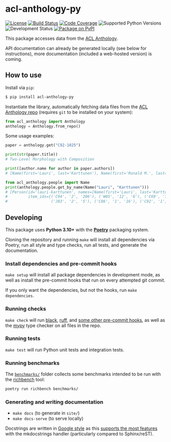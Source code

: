 # acl-anthology-py

[![License](https://img.shields.io/github/license/mbollmann/acl-anthology-py)](LICENSE)
[![Build Status](https://img.shields.io/github/actions/workflow/status/mbollmann/acl-anthology-py/code-quality.yml)](https://github.com/mbollmann/acl-anthology-py/actions/workflows/code-quality.yml)
[![Code Coverage](https://img.shields.io/codecov/c/gh/mbollmann/acl-anthology-py)](https://codecov.io/gh/mbollmann/acl-anthology-py)
![Supported Python Versions](https://img.shields.io/pypi/pyversions/acl-anthology-py)
![Development Status](https://img.shields.io/pypi/status/acl-anthology-py)
[![Package on PyPI](https://img.shields.io/pypi/v/acl-anthology-py)](https://pypi.org/project/acl-anthology-py/)

This package accesses data from the [ACL
Anthology](https://github.com/acl-org/acl-anthology).

API documentation can already be generated locally (see below for instructions),
more documentation (included a web-hosted version) is coming.

## How to use

Install via `pip`:

```bash
$ pip install acl-anthology-py
```

Instantiate the library, automatically fetching data files from the [ACL
Anthology repo](https://github.com/acl-org/acl-anthology) (requires `git` to be
installed on your system):

```python
from acl_anthology import Anthology
anthology = Anthology.from_repo()
```

Some usage examples:

```python
paper = anthology.get("C92-1025")

print(str(paper.title))
# Two-Level Morphology with Composition

print([author.name for author in paper.authors])
# [Name(first='Lauri', last='Karttunen'), Name(first='Ronald M.', last='Kaplan'), Name(first='Annie', last='Zaenen')]

from acl_anthology.people import Name
print(anthology.people.get_by_name(Name("Lauri", "Karttunen")))
# [Person(id='lauri-karttunen', names=[Name(first='Lauri', last='Karttunen')],
#         item_ids={('C94', '2', '206'), ('W05', '12', '6'), ('C69', '70', '1'),
#                   ('J83', '2', '5'), ('C86', '1', '16'), ('C92', '1', '25'), ...})]
```

## Developing

This package uses **Python 3.10+** with the
[**Poetry**](https://python-poetry.org/) packaging system.

Cloning the repository and running `make` will install all dependencies via
Poetry, run all style and type checks, run all tests, and generate the
documentation.

### Install dependencies and pre-commit hooks

`make setup` will install all package dependencies in development mode, as well
as install the pre-commit hooks that run on every attempted git commit.

If you only want the dependencies, but not the hooks, run `make dependencies`.

### Running checks

`make check` will run [black](https://github.com/psf/black),
[ruff](https://github.com/charliermarsh/ruff), and [some other pre-commit
hooks](.pre-commit-config.yaml), as well as the
[mypy](https://mypy.readthedocs.io/) type checker on all files in the repo.

### Running tests

`make test` will run Python unit tests and integration tests.

### Running benchmarks

The [`benchmarks/`](benchmarks/) folder collects some benchmarks intended to be
run with the [richbench](https://github.com/tonybaloney/rich-bench) tool:

```bash
poetry run richbench benchmarks/
```

### Generating and writing documentation

- `make docs` (to generate in `site/`)
- `make docs-serve` (to serve locally)

Docstrings are written in [Google
style](https://github.com/google/styleguide/blob/gh-pages/pyguide.md#38-comments-and-docstrings)
as this [supports the most
features](https://mkdocstrings.github.io/griffe/docstrings/#parsers-features)
with the mkdocstrings handler (particularly compared to Sphinx/reST).

